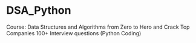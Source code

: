 # DSA_Python

Course: Data Structures and Algorithms from Zero to Hero and Crack Top Companies 100+ Interview questions (Python Coding)
